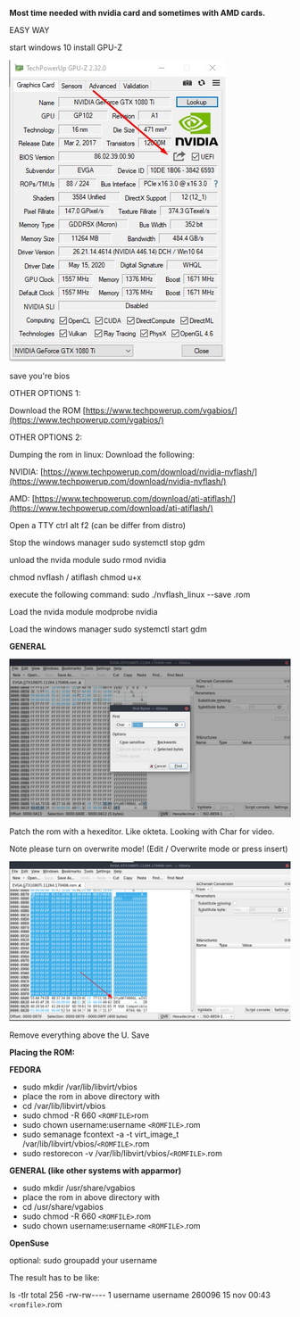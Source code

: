 **Most time needed with nvidia card and sometimes with AMD cards.**

EASY WAY

start windows 10 install GPU-Z

![image](uploads/fc5745a7ff92aa34bf3db2abb7a8b997/image.png)

save you're bios

OTHER OPTIONS 1:

Download the ROM [https://www.techpowerup.com/vgabios/](https://www.techpowerup.com/vgabios/)

OTHER OPTIONS 2:

Dumping the rom in linux: Download the following:

NVIDIA: [https://www.techpowerup.com/download/nvidia-nvflash/](https://www.techpowerup.com/download/nvidia-nvflash/)

AMD: [https://www.techpowerup.com/download/ati-atiflash/](https://www.techpowerup.com/download/ati-atiflash/)

Open a TTY ctrl alt f2 (can be differ from distro)

Stop the windows manager sudo systemctl stop gdm

unload the nvida module sudo rmod nvidia

chmod nvflash / atiflash chmod u+x

execute the following command: sudo ./nvflash_linux --save .rom

Load the nvida module modprobe nvidia

Load the windows manager sudo systemctl start gdm

**GENERAL**

![image](uploads/33a1a4a56bd6b6b7cd9e1b17d8fa6a48/image.png)

Patch the rom with a hexeditor. Like okteta. Looking with Char for video.

Note please turn on overwrite mode! (Edit / Overwrite mode or press insert)

![image](uploads/b56e21f062af2d86374656bb5df541d2/image.png)

Remove everything above the U. Save

**Placing the ROM:**

**FEDORA**

- sudo mkdir /var/lib/libvirt/vbios
- place the rom in above directory with
- cd /var/lib/libvirt/vbios
- sudo chmod -R 660 `<ROMFILE>`rom
- sudo chown username:username `<ROMFILE>`.rom
- sudo semanage fcontext -a -t virt_image_t /var/lib/libvirt/vbios/`<ROMFILE>`.rom 
- sudo restorecon -v /var/lib/libvirt/vbios/`<ROMFILE>`.rom
 
**GENERAL (like other systems with apparmor)**

* sudo mkdir /usr/share/vgabios
* place the rom in above directory with
* cd /usr/share/vgabios
* sudo chmod -R 660 `<ROMFILE>`.rom
* sudo chown username:username `<ROMFILE>`.rom

**OpenSuse**

optional: sudo groupadd your username

The result has to be like:

ls -tlr total 256 -rw-rw---- 1 username username 260096 15 nov 00:43 `<romfile>`.rom